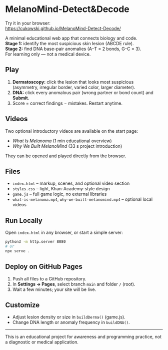# MelanoMind-Detect&Decode

Try it in your browser:  
https://cukowski.github.io/MelanoMind-Detect-Decode/

A minimal educational web app that connects biology and code.  
**Stage 1:** identify the most suspicious skin lesion (ABCDE rule).  
**Stage 2:** find DNA base-pair anomalies (A–T = 2 bonds, G–C = 3).  
For learning only — not a medical device.

## Play

1. **Dermatoscopy:** click the lesion that looks most suspicious  
   (asymmetry, irregular border, varied color, larger diameter).  
2. **DNA:** click every anomalous pair (wrong partner or bond count) and **Submit**.  
3. Score = correct findings − mistakes. Restart anytime.

## Videos

Two optional introductory videos are available on the start page:
- *What Is Melanoma* (1 min educational overview)  
- *Why We Built MelanoMind* (33 s project introduction)

They can be opened and played directly from the browser.

## Files

- `index.html` – markup, scenes, and optional video section  
- `styles.css` – light, Khan-Academy-style design  
- `game.js` – full game logic, no external libraries  
- `what-is-melanoma.mp4`, `why-we-built-melanomind.mp4` – optional local videos

## Run Locally

Open `index.html` in any browser, or start a simple server:

```bash
python3 -m http.server 8080
# or
npx serve .
```

## Deploy on GitHub Pages

1. Push all files to a GitHub repository.
2. In **Settings → Pages**, select branch `main` and folder `/` (root).
3. Wait a few minutes; your site will be live.

## Customize

* Adjust lesion density or size in `buildDerma()` (game.js).
* Change DNA length or anomaly frequency in `buildDNA()`.

---

This is an educational project for awareness and programming practice,
not a diagnostic or medical application.

